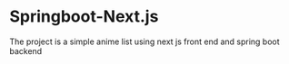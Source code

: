 # Springboot-Next.js
The project is a simple anime list using next js front end and spring boot backend
